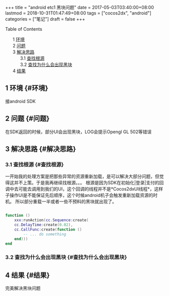 +++
title = "android etc1 黑块问题"
date = 2017-05-03T03:40:00+08:00
lastmod = 2018-10-31T01:47:49+08:00
tags = ["cocos2dx", "android"]
categories = ["笔记"]
draft = false
+++

<style>
  .ox-hugo-toc ul {
    list-style: none;
  }
</style>
<div class="ox-hugo-toc toc">
<div></div>

<div class="heading">Table of Contents</div>

- <span class="section-num">1</span> [环境](#环境)
- <span class="section-num">2</span> [问题](#问题)
- <span class="section-num">3</span> [解决思路](#解决思路)
    - <span class="section-num">3.1</span> [查找根源](#查找根源)
    - <span class="section-num">3.2</span> [查找为什么会出现黑块](#查找为什么会出现黑块)
- <span class="section-num">4</span> [结果](#结果)

</div>
<!--endtoc-->



## <span class="section-num">1</span> 环境 {#环境}

接android SDK


## <span class="section-num">2</span> 问题 {#问题}

在SDK返回的时候，部分UI会出现黑块，LOG会提示Opengl GL 502等错误


## <span class="section-num">3</span> 解决思路 {#解决思路}


### <span class="section-num">3.1</span> 查找根源 {#查找根源}

一开始我的处理方案是把那些异常的资源重新加载，是可以解决大部分问题，但觉得这并不上策。于是我再继续找根源。。。
根源是因为SDK在初始化|登录|支付的回调中去可能去调用到我们的UI，这个回调的线程并不是\*Cocos2dxUI线程\*，这样子操作UI是不能保证先后顺序，这个时候android机子会触发重新加载资源的时机。
所以部分重载一半或者一些不预料的黑块就出现了。

```lua

function ()
    xxx:runAction(cc.Sequence:create(
	cc.DelayTime:create(0.02),
	cc.CallFunc:create(function ()
	    -- ... do something
	end)))
end

```


### <span class="section-num">3.2</span> 查找为什么会出现黑块 {#查找为什么会出现黑块}


## <span class="section-num">4</span> 结果 {#结果}

完美解决黑块问题